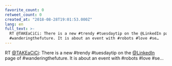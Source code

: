 ```yaml
---
favorite_count: 0
retweet_count: 0
created_at: "2018-08-28T19:01:53.000Z"
lang: en
full_text: >-
  RT @TAKEaCiCi: There is a new #trendy #tuesdaytip on the @LinkedIn page of
  #wanderingthefuture. It is about an event with #robots #love #se…
---
```


RT [@TAKEaCiCi](https://twitter.com/TAKEaCiCi): There is a new #trendy
#tuesdaytip on the [@LinkedIn](https://twitter.com/LinkedIn) page of
#wanderingthefuture. It is about an event with #robots #love #se…
